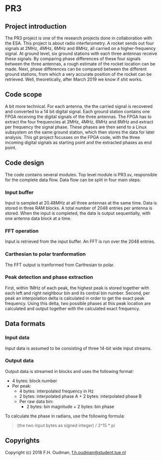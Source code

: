 # PR3
## Project introduction
The PR3 project is one of the research projects done in collaboration with the ESA. This project is about radio interferometry. A rocket sends out four signals at 2MHz, 4MHz, 6MHz and 8MHz, all carried on a higher-frequency signal. At ground level, six ground stations with each three antennas receive these signals. By comparing phase differences of these four signals between the three antennas, a rough estimate of the rocket location can be made. Next, phase differences can be compared between the different ground stations, from which a very accurate position of the rocket can be retrieved. Well, theoretically, after March 2019 we know if shit works. 

## Code scope
A bit more technical. For each antenna, the the carried signal is recovered and converted to a 14 bit digital signal. Each ground station contains one FPGA receiving the digital signals of the three antennas. The FPGA has to extract the four frequencies at 2MHz, 4MHz, 6MHz and 8MHz and extract per frequency the signal phase. These phases are then send to a Linux subsystem on the same ground station, which then stores the data for later analysis. This git project focusses on the FPGA code, with the three incoming digital signals as starting point and the extracted phases as end point.

## Code design
The code contains several modules. Top level module is PR3.sv, responsible for the complete data flow. Data flow can be split in four main steps:

### Input buffer
Input is sampled at 20.48MHz at all three antennas at the same time. Data is stored in three RAM blocks. A total number of 2048 entries per antenna is stored. When the input is completed, the data is output sequentially, with one antenna data block at a time. 
 
### FFT operation
Input is retrieved from the input buffer. An FFT is run over the 2048 entries.

### Carthesian to polar tranformation
The FFT output is tranformed from Carthesian to polar. 

### Peak detection and phase extraction
First, within 1MHz of each peak, the highest peak is stored together with each left and right neighbour bin and its central bin number. Second, per peak an interpolation delta is calculated in order to get the exact peak frequency. Using this delta, two possible phases at this peak location are calculated and output together with the calculated exact frequency.

## Data formats
### Input data
Input data is assumed to be consisting of three 14-bit wide input streams.

### Output data
Output data is streamed in blocks and uses the following format:

* 4 bytes: block number
* Per peak:
	+ 4 bytes: interpolated frequency in Hz
	+ 2 bytes: interpolated phase A + 2 bytes: interpolated phase B
	+ Per raw data bin:
		- 2 bytes: bin magnitude + 2 bytes: bin phase

To calculate the phase in radians, use the following formula:

> (the two input bytes as signed integer) / 2^15 * pi

## Copyrights
Copyright (c) 2018 F.H. Oudman, f.h.oudman@student.tue.nl
